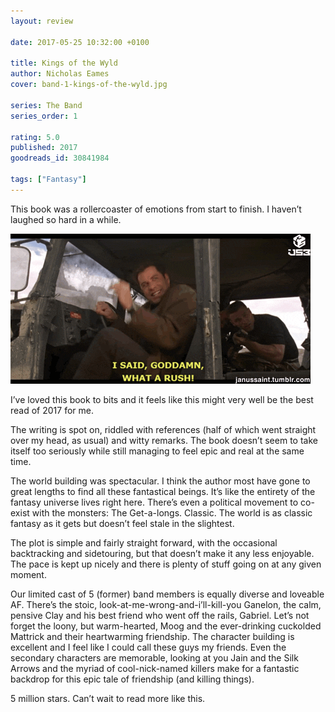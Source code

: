```yaml
---
layout: review

date: 2017-05-25 10:32:00 +0100

title: Kings of the Wyld
author: Nicholas Eames
cover: band-1-kings-of-the-wyld.jpg

series: The Band
series_order: 1

rating: 5.0
published: 2017
goodreads_id: 30841984

tags: ["Fantasy"]
---
```


This book was a rollercoaster of emotions from start to finish. I haven’t laughed so hard in a while.

<!--more-->

![What a rush](/assets/content/what-a-rush-gif)

I’ve loved this book to bits and it feels like this might very well be the best read of 2017 for me.

The writing is spot on, riddled with references (half of which went straight over my head, as usual) and witty remarks. The book doesn’t seem to take itself too seriously while still managing to feel epic and real at the same time.

The world building was spectacular. I think the author most have gone to great lengths to find all these fantastical beings. It’s like the entirety of the fantasy universe lives right here. There’s even a political movement to co-exist with the monsters: The Get-a-longs. Classic. The world is as classic fantasy as it gets but doesn’t feel stale in the slightest.

The plot is simple and fairly straight forward, with the occasional backtracking and sidetouring, but that doesn’t make it any less enjoyable. The pace is kept up nicely and there is plenty of stuff going on at any given moment.

Our limited cast of 5 (former) band members is equally diverse and loveable AF. There’s the stoic, look-at-me-wrong-and-i’ll-kill-you Ganelon, the calm, pensive Clay and his best friend who went off the rails, Gabriel. Let’s not forget the loony, but warm-hearted, Moog and the ever-drinking cuckolded Mattrick and their heartwarming friendship. The character building is excellent and I feel like I could call these guys my friends. Even the secondary characters are memorable, looking at you Jain and the Silk Arrows and the myriad of cool-nick-named killers make for a fantastic backdrop for this epic tale of friendship (and killing things).

5 million stars. Can’t wait to read more like this.
